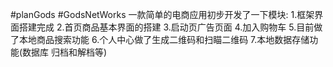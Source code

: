 #planGods
#GodsNetWorks
一款简单的电商应用初步开发了一下模块:
   1.框架界面搭建完成 
   2.首页商品基本界面的搭建
   3.启动页广告页面
   4.加入购物车
   5.目前做了本地商品搜索功能
   6.个人中心做了生成二维码和扫瞄二维码
   7.本地数据存储功能(数据库 归档和解档等) 

